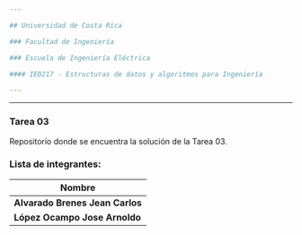 ```yaml
---

## Universidad de Costa Rica

### Facultad de Ingeniería

### Escuela de Ingeniería Eléctrica

#### IE0217 - Estructuras de datos y algoritmos para Ingeniería

---
```

---

### Tarea 03
Repositorio donde se encuentra la solución de la Tarea 03.



### Lista de integrantes:


| Nombre | 
| ------ | 
| **Alvarado Brenes Jean Carlos**| | 
| **López Ocampo Jose Arnoldo** | 
